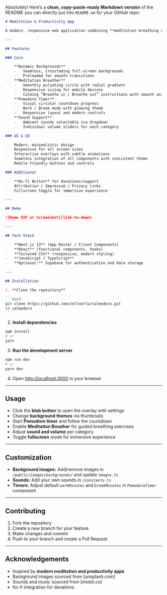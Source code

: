 Absolutely! Here’s a **clean, copy-paste-ready Markdown version** of the README you can directly put into `README.md` for your GitHub repo:

````markdown
# Meditation & Productivity App

A modern, responsive web application combining **meditation breathing exercises** and a **Pomodoro timer**, with **dynamic background themes**, smooth animations, and intuitive controls. Built with **Next.js** and **Tailwind CSS**, designed for desktop and mobile.

---

## Features

### Core

-   **Dynamic Backgrounds**
    -   Seamless, crossfading full-screen backgrounds
    -   Preloaded for smooth transitions
-   **Meditation Breather**
    -   Smoothly pulsating circle with radial gradient
    -   Responsive sizing for mobile devices
    -   Calming “Breathe in / Breathe out” instructions with smooth animations
-   **Pomodoro Timer**
    -   Visual circular countdown progress
    -   Work / Break mode with glowing theme
    -   Responsive layout and modern controls
-   **Sound Support**
    -   Ambient sounds selectable via dropdown
    -   Individual volume sliders for each category

### UI & UX

-   Modern, minimalistic design
-   Responsive for all screen sizes
-   Interactive overlays with subtle animations
-   Seamless integration of all components with consistent theme
-   Mobile-friendly buttons and controls

### Additional

-   **Ko-fi Button** for donations/support
-   Attribution / Impressum / Privacy links
-   Fullscreen toggle for immersive experience

---

## Demo

![Demo GIF or Screenshot](link-to-demo)

---

## Tech Stack

-   **Next.js 13** (App Router / Client Components)
-   **React** (functional components, hooks)
-   **Tailwind CSS** (responsive, modern styling)
-   **JavaScript / TypeScript**
-   **Optional:** Supabase for authentication and data storage

---

## Installation

1. **Clone the repository**

```bash
git clone https://github.com/zellnerlu/calmodoro.git
cd calmodoro
```
````

2. **Install dependencies**

```bash
npm install
# or
yarn
```

3. **Run the development server**

```bash
npm run dev
# or
yarn dev
```

4. Open [http://localhost:3000](http://localhost:3000) in your browser

---

## Usage

-   Click the **blob button** to open the overlay with settings
-   Change **background themes** via thumbnails
-   Start **Pomodoro timer** and follow the countdown
-   Enable **Meditation Breather** for guided breathing exercises
-   Adjust **sound and volume** per category
-   Toggle **fullscreen** mode for immersive experience

---

## Customization

-   **Background images:** Add/remove images in `/public/images/backgrounds/` and update `images.ts`
-   **Sounds:** Add your own sounds in `/constants.ts`
-   **Timers:** Adjust default `workMinutes` and `breakMinutes` in `PomodoroTimer` component

---

## Contributing

1. Fork the repository
2. Create a new branch for your feature
3. Make changes and commit
4. Push to your branch and create a Pull Request

---

## Acknowledgements

-   Inspired by **modern meditation and productivity apps**
-   Background images sourced from \[unsplash.com]
-   Sounds and music sourced from \[mixkit.co]
-   Ko-fi integration for donations
